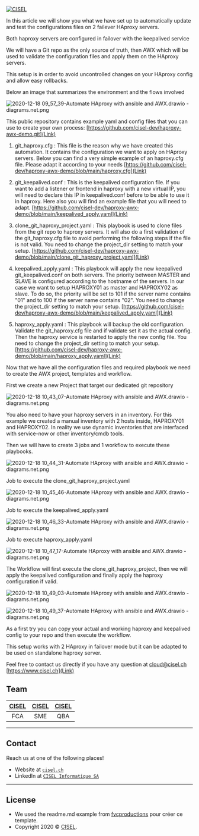 <a href="https://www.cisel.ch/"><img src="https://www.cisel.ch/wp-content/uploads/2019/05/cisel_80.png" title="CISEL" alt="CISEL"></a>

<!-- [![CISEL](https://www.cisel.ch/)](https://www.cisel.ch/) -->

In this article we will show you what we have set up to automatically update and test the configurations files on 2 failever HAproxy servers.

Both haproxy servers are configured in failover with the keepalived service

We will have a Git repo as the only source of truth, then AWX which will be used to validate the configuration files and apply them on the HAproxy servers.

This setup is in order to avoid uncontrolled changes on your HAproxy config and allow easy rollbacks.


Below an image that summarizes the environment and the flows involved

![2020-12-18 09_57_39-Automate HAproxy with ansible and AWX.drawio - diagrams.net.png](https://cdn.hashnode.com/res/hashnode/image/upload/v1608281880970/1L2HRvTkB.png)

This public repository contains example yaml and config files that you can use to create your own process:  [https://github.com/cisel-dev/haproxy-awx-demo.git](Link) 


1. git_haproxy.cfg : 
This file is the reason why we have created this automation. It contains the configuration we want to apply on HAproxy servers. Below you can find a very simple example of an haproxy.cfg file. Please adapt it according to your needs
[https://github.com/cisel-dev/haproxy-awx-demo/blob/main/haproxy.cfg](Link) 
 
2. git_keepalived.conf : 
This is the keepalived configuration file. If you want to add a listener or frontend in haproxy with a new virtual IP, you will need to declare this IP in keepalived.conf before to be able to use it in haproxy. Here also you will find an example file that you will need to adapt.
[https://github.com/cisel-dev/haproxy-awx-demo/blob/main/keepalived_apply.yaml](Link) 

3. clone_git_haproxy_project.yaml : This playbook is used to clone files from the git repo to haproxy servers. It will also do a first validation of the git_haproxy.cfg file to avoid performing the following steps if the file is not valid. You need to change the project_dir setting to match your setup.
[https://github.com/cisel-dev/haproxy-awx-demo/blob/main/clone_git_haproxy_project.yaml](Link) 

4. keepalived_apply.yaml : This playbook will apply the new keepalived git_keepalived.conf on both servers. The priority between MASTER and SLAVE is configured according to the hostname of the servers. In our case we want to setup HAPROXY01 as master and HAPROXY02 as slave. To do so, the priority will be set to 101 if the server name contains "01" and to 100 if the server name contains "02". You need to change the project_dir setting to match your setup.
[https://github.com/cisel-dev/haproxy-awx-demo/blob/main/keepalived_apply.yaml](Link) 

5. haproxy_apply.yaml : This playbook will backup the old configuration. Validate the git_haproxy.cfg file and if validate set it as the actual config. Then the haproxy service is restarted to apply the new config file. You need to change the project_dir setting to match your setup.
[https://github.com/cisel-dev/haproxy-awx-demo/blob/main/haproxy_apply.yaml](Link) 

Now that we have all the configuration files and required playbook we need to create the AWX project, templates and workflow.

First we create a new Project that target our dedicated git repository

![2020-12-18 10_43_07-Automate HAproxy with ansible and AWX.drawio - diagrams.net.png](https://cdn.hashnode.com/res/hashnode/image/upload/v1608284619619/xU2aI2AAX.png)

You also need to have your haproxy servers in an inventory. For this example we created a manual inventory with 2 hosts inside, HAPROXY01 and HAPROXY02. In reality we use dynamic inventories that are interfaced with service-now or other inventory/cmdb tools.

Then we will have to create 3 jobs and 1 workflow to execute these playbooks.

![2020-12-18 10_44_31-Automate HAproxy with ansible and AWX.drawio - diagrams.net.png](https://cdn.hashnode.com/res/hashnode/image/upload/v1608284687515/MT0-Rig--.png)

Job to execute the clone_git_haproxy_project.yaml

![2020-12-18 10_45_46-Automate HAproxy with ansible and AWX.drawio - diagrams.net.png](https://cdn.hashnode.com/res/hashnode/image/upload/v1608284759271/g88W27IPx.png)

Job to execute the keepalived_apply.yaml

![2020-12-18 10_46_33-Automate HAproxy with ansible and AWX.drawio - diagrams.net.png](https://cdn.hashnode.com/res/hashnode/image/upload/v1608284809648/Ln99XF5oR.png)


Job to execute haproxy_apply.yaml

![2020-12-18 10_47_17-Automate HAproxy with ansible and AWX.drawio - diagrams.net.png](https://cdn.hashnode.com/res/hashnode/image/upload/v1608284854282/GgXyf0nHv.png)

The Workflow will first execute the clone_git_haproxy_project, then we will apply the keepalived configuration and finally apply the haproxy configuration if valid.

![2020-12-18 10_49_03-Automate HAproxy with ansible and AWX.drawio - diagrams.net.png](https://cdn.hashnode.com/res/hashnode/image/upload/v1608284961456/2di9mdKR-.png)

![2020-12-18 10_49_37-Automate HAproxy with ansible and AWX.drawio - diagrams.net.png](https://cdn.hashnode.com/res/hashnode/image/upload/v1608284995301/62wujfnsH.png)

As a first try you can copy your actual and working haproxy and keepalived config to your repo and then execute the workflow.

This setup works with 2 HAproxy in failover mode but it can be adapted to be used on standalone haproxy server.


Feel free to contact us directly if you have any question at cloud@cisel.ch
[https://www.cisel.ch](Link) 

## Team

| <a href="https://www.cisel.ch" target="_blank">**CISEL**</a> | <a href="https://www.cisel.ch" target="_blank">**CISEL**</a> | <a href="https://www.cisel.ch" target="_blank">**CISEL**</a> |
| :---: |:---:| :---:|
| FCA | SME | QBA |

---

## Contact

Reach us at one of the following places!

- Website at <a href="https://www.cisel.ch" target="_blank">`cisel.ch`</a>
- LinkedIn at <a href="https://www.linkedin.com/company/cisel-informatique-sa/" target="_blank">`CISEL Informatique SA`</a>

---

## License
- We used the readme.md example from  <a href="https://gist.github.com/fvcproductions/1bfc2d4aecb01a834b46" target="_blank">fvcproductions</a> pour créer ce template.
- Copyright 2020 © <a href="https://www.cisel.ch" target="_blank">CISEL</a>.
